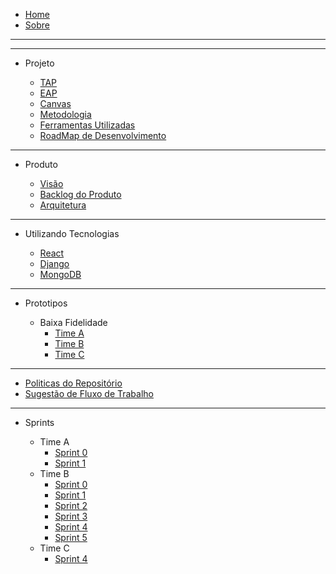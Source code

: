 - [Home](/)
- [Sobre](/README)

---
---

- Projeto

  - [TAP](/produto/tap/tap)
  - [EAP](/produto/eap/eap)
  - [Canvas](/produto/canvas/CANVAS-MDS1)
  - [Metodologia](/produto/metodologia/metodologia)
  - [Ferramentas Utilizadas](/produto/ferramentas/ferramentas)
  - [RoadMap de Desenvolvimento](/produto/roadmap/roadmap_v1)

---

- Produto
  
  - [Visão](/produto/Visao/Visao)
  - [Backlog do Produto](/produto/backlog/backlog)
  - [Arquitetura](/produto/Arquitetura/Arquitetura)

---

- Utilizando Tecnologias

  - [React](produto/pesquisa_tecnologias/react)
  - [Django](produto/pesquisa_tecnologias/django)
  - [MongoDB](produto/pesquisa_tecnologias/mongoDB)

---

- Prototipos

  - Baixa Fidelidade
    - [Time A](/produto/prototipo/prototipo)
    - [Time B](/produto/prototipo/prototipo-tipoB)
    - [Time C](/produto/prototipo/prototipo-timeC)

---

- [Politicas do Repositório](politicas/policies)
- [Sugestão de Fluxo de Trabalho](politicas/workflow)

---

- Sprints

  - Time A
    - [Sprint 0](sprints/TimeA/fechamento_sprint0)
    - [Sprint 1](sprints/TimeA/fechamento_sprint1)
  - Time B
    - [Sprint 0](sprints/TimeB/sprint0/sprint0_fechamento)
    - [Sprint 1](sprints/TimeB/sprint1/sprint1_fechamento)
    - [Sprint 2](sprints/TimeB/sprint2/sprint2_fechamento)
    - [Sprint 3](sprints/TimeB/sprint3/sprint3_fechamento)
    - [Sprint 4](sprints/TimeB/sprint4/sprint4_fechamento)
    - [Sprint 5](sprints/TimeB/sprint5/sprint5_fechamento)
  - Time C
    - [Sprint 4](sprints/TimeC/sprint4/fechamento_sprint5)
